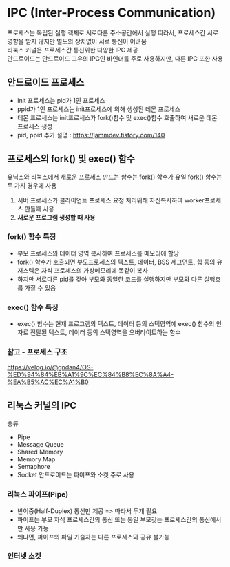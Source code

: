 # IPC (Inter-Process Communication)
프로세스는 독립된 실행 객체로 서로다른 주소공간에서 실행 
띠라서, 프로세스간 서로 영향을 받지 않지만 별도의 장치없이 서로 통신이 어려움  
리눅스 커널은 프로세스간 통신위한 다양한 IPC 제공  
안드로이드는 안드로이드 고유의 IPC인 바인더를 주로 사용하지만, 다른 IPC 또한 사용  

## 안드로이드 프로세스
- init 프로세스는 pid가 1인 프로세스
- ppid가 1인 프로세스는 init프로세스에 의해 생성된 데몬 프로세스
- 데몬 프로세스는 init프로세스가 fork()함수 및 exec()함수 호출하여 새로운 데몬 프로세스 생성
- pid, ppid 추가 설명 : https://jammdev.tistory.com/140

## 프로세스의 fork() 및 exec() 함수
유닉스와 리눅스에서 새로운 프로세스 만드는 함수는 fork() 함수가 유일 
fork() 함수는 두 가지 경우에 사용  
1. 서버 프로세스가 클라이언트 프로세스 요청 처리위해 자신복사하여 worker프로세스 만들때 사용
2. __새로운 프로그램 생성할 때 사용__

### fork() 함수 특징
- 부모 프로세스의 데이터 영역 복사하여 프로세스를 메모리에 할당
- fork() 함수가 호출되면 부모프로세스의 텍스트, 데이터, BSS 세그먼트, 힙 등의 유저스텍은 자식 프로세스의 가상메모리에 똑같이 복사
- 하지만 서로다른 pid를 갖아 부모와 동일한 코드를 실행하지만 부모와 다른 실행흐름 가질 수 있음 

### exec() 함수 특징
- exec() 함수는 현재 프로그램의 텍스트, 데이터 등의 스택영역에 exec() 함수의 인자로 전달된 텍스트, 데이터 등의 스택영역을 오버라이트하는 함수

### 참고 - 프로세스 구조
https://velog.io/@gndan4/OS-%ED%94%84%EB%A1%9C%EC%84%B8%EC%8A%A4-%EA%B5%AC%EC%A1%B0


## 리눅스 커널의 IPC
종류  
- Pipe
- Message Queue
- Shared Memory
- Memory Map
- Semaphore
- Socket
안드로이드는 파이프와 소켓 주로 사용

### 리눅스 파이프(Pipe)
- 반이중(Half-Duplex) 통신만 제공 => 따라서 두개 필요
- 파이프는 부모 자식 프로세스간의 통신 또는 동일 부모갖는 프로세스간의 통신에서만 사용 가능
- 왜냐면, 파이프의 파일 기술자는 다른 프로세스와 공유 불가능

### 인터넷 소켓


  

